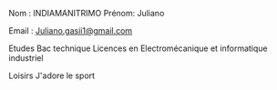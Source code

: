 Nom : INDIAMANITRIMO
Prénom: Juliano

Email : Juliano.gasii1@gmail.com

Etudes
Bac technique 
Licences en Electromécanique et informatique industriel

Loisirs
J'adore le sport